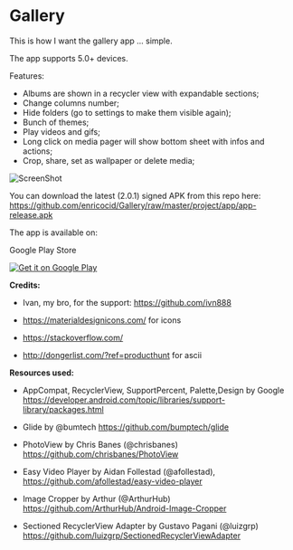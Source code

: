 # Gallery
This is how I want the gallery app ... simple.


The app supports 5.0+ devices.

Features:

- Albums are shown in a recycler view with expandable sections;
- Change columns number;
- Hide folders (go to settings to make them visible again);
- Bunch of themes;
- Play videos and gifs;
- Long click on media pager will show bottom sheet with infos and actions;
- Crop, share, set as wallpaper or delete media;

![ScreenShot](https://raw.githubusercontent.com/enricocid/Gallery/master/art/screens3.png)


You can download the latest (2.0.1) signed APK from this repo here: https://github.com/enricocid/Gallery/raw/master/project/app/app-release.apk


The app is available on:

Google Play Store

<a href="https://play.google.com/store/apps/details?id=com.enrico.gallery.galleryapp">
  <img alt="Get it on Google Play"       src="https://raw.githubusercontent.com/enricocid/Storage-USB/master/art/gplay.png" />
</a>

**Credits:**

- Ivan, my bro, for the support: https://github.com/ivn888

- https://materialdesignicons.com/ for icons

- https://stackoverflow.com/

- http://dongerlist.com/?ref=producthunt for ascii


**Resources used:**

- AppCompat, RecyclerView, SupportPercent, Palette,Design by Google 
https://developer.android.com/topic/libraries/support-library/packages.html

- Glide by @bumtech
https://github.com/bumptech/glide

- PhotoView by Chris Banes (@chrisbanes)
https://github.com/chrisbanes/PhotoView

- Easy Video Player by Aidan Follestad (@afollestad), https://github.com/afollestad/easy-video-player

- Image Cropper by Arthur (@ArthurHub)
https://github.com/ArthurHub/Android-Image-Cropper

- Sectioned RecyclerView Adapter by Gustavo Pagani (@luizgrp)
https://github.com/luizgrp/SectionedRecyclerViewAdapter

